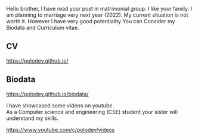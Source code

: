 Hello brother, 
I have read your post in matrimonial group. I like your family. I am planning to marriage very next year (2022). My current situation is not worth it. However I have very good potentiality 
You can Consider my Biodata and Curriculum vitae.

CV
-----
https://polodev.github.io/


Biodata
-----
https://polodev.github.io/biodata/


I have showcased some videos on youtube.      
As a Computer science and engineering (CSE) student your sister will understand my skills.       

https://www.youtube.com/c/polodev/videos       






